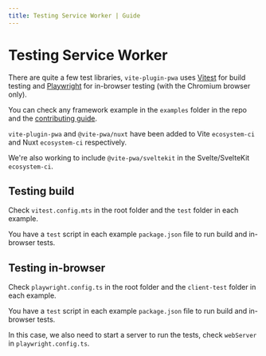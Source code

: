 ```yaml
---
title: Testing Service Worker | Guide
---
```


# Testing Service Worker

There are quite a few test libraries, `vite-plugin-pwa` uses [Vitest](https://vitest.dev/) for build testing and [Playwright](https://playwright.dev/) for in-browser testing (with the Chromium browser only).

You can check any framework example in the `examples` folder in the repo and the [contributing guide](https://github.com/vite-pwa/vite-plugin-pwa/blob/main/CONTRIBUTING.md#running-tests).

`vite-plugin-pwa` and `@vite-pwa/nuxt` have been added to Vite `ecosystem-ci` and Nuxt `ecosystem-ci` respectively.

We're also working to include `@vite-pwa/sveltekit` in the Svelte/SvelteKit `ecosystem-ci`. 

## Testing build

Check `vitest.config.mts` in the root folder and the `test` folder in each example.

You have a `test` script in each example `package.json` file to run build and in-browser tests.

## Testing in-browser

Check `playwright.config.ts` in the root folder and the `client-test` folder in each example.

You have a `test` script in each example `package.json` file to run build and in-browser tests.

In this case, we also need to start a server to run the tests, check `webServer` in `playwright.config.ts`.
